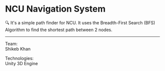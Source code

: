 <h1>NCU Navigation System</h1>
🔍 It's a simple path finder for NCU.
It uses the Breadth-First Search (BFS) Algorithm to find the shortest path between 2 nodes.

<hr>

Team: <br>
Shikeb Khan <br>

Technologies: <br>
Unity 3D Engine<br>
